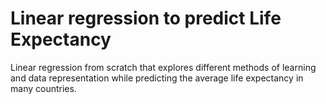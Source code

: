 # Linear regression to predict Life Expectancy
Linear regression from scratch that explores different methods of learning and data representation while predicting the average life expectancy in many countries.
